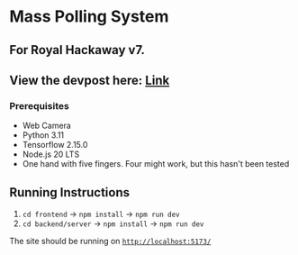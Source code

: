 # Mass Polling System
## For Royal Hackaway v7.
## View the devpost here: [Link](https://devpost.com/software/mass-polling-system)

### Prerequisites
- Web Camera
- Python 3.11
- Tensorflow 2.15.0
- Node.js 20 LTS
- One hand with five fingers. Four might work, but this hasn't been tested

## Running Instructions
1. `cd frontend` -> `npm install` -> `npm run dev`
2. `cd backend/server` -> `npm install` -> `npm run dev`

The site should be running on [`http://localhost:5173/`](http://localhost:5173/)